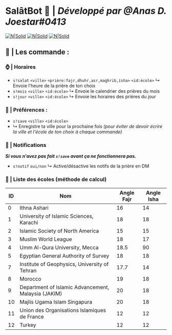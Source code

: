 # SalâtBot 🕋 | *Développé par @Anas D. Joestar#0413*

[![N|Solid](https://cdn.discordapp.com/attachments/742734854252265482/958759818032713798/inviter.png)](https://discord.com/api/oauth2/authorize?client_id=955897461141041204&permissions=248896&scope=bot) [![N|Solid](https://cdn.discordapp.com/attachments/742734854252265482/958759818301165608/bug.png)](https://discord.com/api/oauth2/authorize?client_id=955897461141041204&permissions=248896&scope=bot) [![N|Solid](https://cdn.discordapp.com/attachments/742734854252265482/958759818489921596/idee.png)](https://discord.com/api/oauth2/authorize?client_id=955897461141041204&permissions=248896&scope=bot)
## **📰 | Les commande :**
### **⌚  | Horaires**
- `s!salat` `<ville>` `<prière:fajr,dhuhr,asr,maghrib,isha>` `<id:école>`
↳ Envoie l'heure de la prière de ton choix
- `s!mois` `<ville>` `<id:école>`
↳ Envoie le calendrier des prières du mois
- `s!jour` `<ville>` `<id:école>`
↳ Envoie les horaires des prières du jour
### **💾 | Préférences :**
- `s!save` `<ville>` `<id:école>`
- ↳ Enregistre ta ville pour la prochaine fois *(pour éviter de devoir écrire la ville et l'école de ton choix à chaque commande)*
### **🔔 | Notifications**
***Si vous n'avez pas fait `s!save` avant ça ne fonctionnera pas.***
- `s!notif` `oui/non`
↳ Active/désactive les notifs de la prière en DM
### **🏫  | Liste des écoles (méthode de calcul)**
| ID | Nom | Angle Fajr | Angle Isha |
| ------ | ------ | ------ | ------ |
| 0 | Ithna Ashari | 16 | 14 |
| 1 | University of Islamic Sciences, Karachi | 18 | 18
| 2 |  Islamic Society of North America | 15 | 15 |
| 3 |Muslim World League | 18 | 17 |
| 4 |	Umm Al-Qura University, Mecca| 18.5 | 90 |
| 5 |	Egyptian General Authority of Survey| 18 | 18 |
| 7 |Institute of Geophysics, University of Tehran| 17.7 | 14 |
| 8 | Morocco | 19 | 18 |
| 9 | Department of Islamic Advancement, Malaysia (JAKIM)| 20 | 18 |
| 10 | Majlis Ugama Islam Singapura| 20 | 18 |
| 11 | 	Union des Organisations Islamiques de France| 12 | 12 |
| 12 | Turkey | 12 | 12 |


